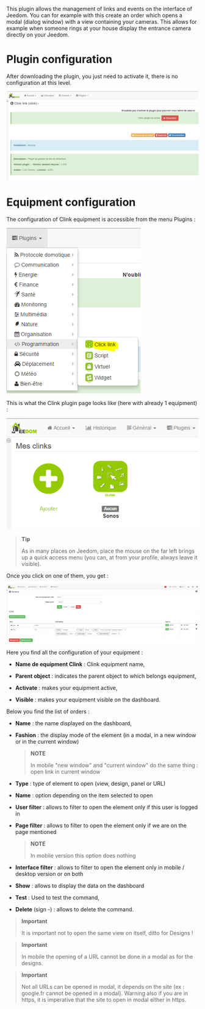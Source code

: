 This plugin allows the management of links and events on the interface of
Jeedom. You can for example with this create an order which
opens a modal (dialog window) with a view containing your
cameras. This allows for example when someone rings at your house
display the entrance camera directly on your Jeedom.

Plugin configuration 
=======================

After downloading the plugin, you just need to activate it,
there is no configuration at this level.

![clink1](../images/clink1.PNG)

Equipment configuration 
=============================

The configuration of Clink equipment is accessible from the menu
Plugins :

![clink2](../images/clink2.PNG)

This is what the Clink plugin page looks like (here with already 1
equipment) :

![clink3](../images/clink3.PNG)

> **Tip**
>
> As in many places on Jeedom, place the mouse on the far left
> brings up a quick access menu (you can, at
> from your profile, always leave it visible).

Once you click on one of them, you get :

![clink4](../images/clink4.PNG)

Here you find all the configuration of your equipment :

-   **Name de equipment Clink** : Clink equipment name,

-   **Parent object** : indicates the parent object to which belongs
    equipment,

-   **Activate** : makes your equipment active,

-   **Visible** : makes your equipment visible on the dashboard.

Below you find the list of orders :

-   **Name** : the name displayed on the dashboard,

-   **Fashion** : the display mode of the element (in a modal, in
    a new window or in the current window)

    > **NOTE**
    >
    > In mobile &quot;new window&quot; and &quot;current window&quot; do the same
    > thing : open link in current window

-   **Type** : type of element to open (view, design, panel or URL)

-   **Name** : option depending on the item selected to open

-   **User filter** : allows to filter to open the element
    only if this user is logged in

-   **Page filter** : allows to filter to open the element only if
    we are on the page mentioned

    > **NOTE**
    >
    > In mobile version this option does nothing

-   **Interface filter** : allows to filter to open the element
    only in mobile / desktop version or on both

-   **Show** : allows to display the data on the dashboard

-   **Test** : Used to test the command,

-   **Delete** (sign -) : allows to delete the command.

> **Important**
>
> It is important not to open the same view on itself, ditto for
> Designs !

> **Important**
>
> In mobile the opening of a URL cannot be done in a modal
> as for the designs.

> **Important**
>
> Not all URLs can be opened in modal, it depends on the
> site (ex : google.fr cannot be opened in a modal). Warning
> also if you are in https, it is imperative that the site to open
> in modal either in https.
